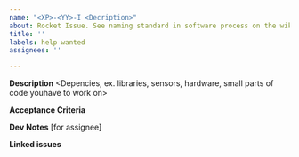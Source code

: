 ```yaml
---
name: "<XP>-<YY>-I <Decription>"
about: Rocket Issue. See naming standard in software process on the wiki
title: ''
labels: help wanted
assignees: ''

---
```


**Description**
 <Describe what the feature or bug that need to be resolved>
 <Description of the big component that encompasses the issue working on>
 <Depencies, ex. libraries, sensors, hardware, small parts of code youhave to work on>
 <ow to do the things>

**Acceptance Criteria**
 <Write specifically what is need for this issue to be completed>

**Dev Notes**
[for assignee]<write down your thought process when developing this issue>

**Linked issues**
 <If there are any related issues>

<Add to milestone>
